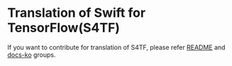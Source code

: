 # Translation of Swift for TensorFlow(S4TF)

If you want to contribute for translation of S4TF, please refer [README](https://github.com/tensorflow/docs/tree/master/site/ko/README.md) and [docs-ko](https://groups.google.com/a/tensorflow.org/forum/#!forum/docs-ko) groups.
